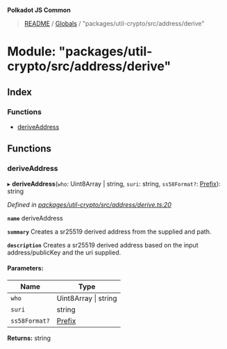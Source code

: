**Polkadot JS Common**

> [README](../README.md) / [Globals](../globals.md) / "packages/util-crypto/src/address/derive"

# Module: "packages/util-crypto/src/address/derive"

## Index

### Functions

* [deriveAddress](_packages_util_crypto_src_address_derive_.md#deriveaddress)

## Functions

### deriveAddress

▸ **deriveAddress**(`who`: Uint8Array \| string, `suri`: string, `ss58Format?`: [Prefix](_packages_util_crypto_src_address_types_.md#prefix)): string

*Defined in [packages/util-crypto/src/address/derive.ts:20](https://github.com/polkadot-js/common/blob/975103fd/packages/util-crypto/src/address/derive.ts#L20)*

**`name`** deriveAddress

**`summary`** Creates a sr25519 derived address from the supplied and path.

**`description`** 
Creates a sr25519 derived address based on the input address/publicKey and the uri supplied.

#### Parameters:

Name | Type |
------ | ------ |
`who` | Uint8Array \| string |
`suri` | string |
`ss58Format?` | [Prefix](_packages_util_crypto_src_address_types_.md#prefix) |

**Returns:** string
